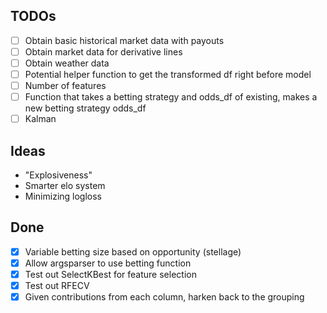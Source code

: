 ## TODOs
- [ ] Obtain basic historical market data with payouts
- [ ] Obtain market data for derivative lines  
- [ ] Obtain weather data
- [ ] Potential helper function to get the transformed df right before model
- [ ] Number of features
- [ ] Function that takes a betting strategy and odds_df of existing, makes a new betting strategy odds_df
- [ ] Kalman

## Ideas
- "Explosiveness"
- Smarter elo system
- Minimizing logloss

## Done
- [x] Variable betting size based on opportunity (stellage)
- [x] Allow argsparser to use betting function
- [x] Test out SelectKBest for feature selection
- [x] Test out RFECV
- [x] Given contributions from each column, harken back to the grouping